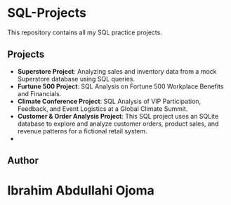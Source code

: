 # SQL-Projects
This repository contains all my SQL practice projects.
## Projects

- **Superstore Project**: Analyzing sales and inventory data from a mock Superstore database using SQL queries.
- **Furtune 500 Project**: SQL Analysis on Fortune 500 Workplace Benefits and Financials.
- **Climate Conference Project**: SQL Analysis of VIP Participation, Feedback, and Event Logistics at a Global Climate Summit.
- **Customer & Order Analysis Project**: This SQL project uses an SQLite database to explore and analyze customer orders, product sales, and revenue patterns for a fictional retail system.
- 

## Author
# Ibrahim Abdullahi Ojoma
